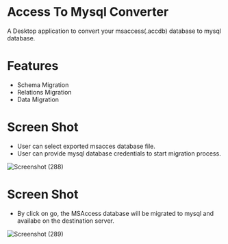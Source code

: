 # Access To Mysql Converter
A Desktop application to convert your msaccess(.accdb) database to mysql database.

# Features
- Schema Migration
- Relations Migration
- Data Migration

# Screen Shot
- User can select exported msacces database file.
- User can provide mysql database credentials to start migration process.

![Screenshot (288)](https://user-images.githubusercontent.com/26683455/106171910-28201500-61b8-11eb-9da1-5741daac8bf1.png)

# Screen Shot
- By click on go, the MSAccess database will be migrated to mysql and availabe on the destination server.

![Screenshot (289)](https://user-images.githubusercontent.com/26683455/106172213-8fd66000-61b8-11eb-8774-d4ecb8e81355.png)

